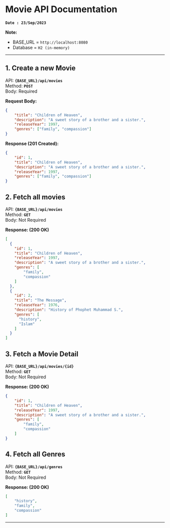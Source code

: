 # Movie API Documentation

**`Date : 23/Sep/2023`**

**Note:**

- BASE_URL = `http://localhost:8080`
- Database = `H2 (in-memory)`

---

## 1. Create a new Movie

API: **`{BASE_URL}/api/movies`**  
Method: **`POST`**  
Body: Required

**Request Body:**
```json
{
    "title": "Children of Heaven",
    "description": "A sweet story of a brother and a sister.",
    "releaseYear": 1997,
    "genres": ["family", "compassion"]
}
```

**Response (201 Created):**
```json
{
    "id": 1,
    "title": "Children of Heaven",
    "description": "A sweet story of a brother and a sister.",
    "releaseYear": 1997,
    "genres": ["family", "compassion"]
}
```

## 2. Fetch all movies

API: **`{BASE_URL}/api/movies`**  
Method: **`GET`**  
Body: Not Required  

**Response: (200 OK)**  

```json
[
  {
    "id": 1,
    "title": "Children of Heaven",
    "releaseYear": 1997,
    "description": "A sweet story of a brother and a sister.",
    "genres": [
        "family",
        "compassion"
    ]
  },
  {
    "id": 2,
    "title": "The Message",
    "releaseYear": 1976,
    "description": "History of Phophet Muhammad S.",
    "genres": [
      "history",
      "Islam"
    ]
  }
]
```

## 3. Fetch a Movie Detail

API: **`{BASE_URL}/api/movies/{id}`**  
Method: **`GET`**  
Body: Not Required  

**Response: (200 OK)**  

```json
{
    "id": 1,
    "title": "Children of Heaven",
    "releaseYear": 1997,
    "description": "A sweet story of a brother and a sister.",
    "genres": [
        "family",
        "compassion"
    ]
}
```

## 4. Fetch all Genres

API: **`{BASE_URL}/api/genres`**  
Method: **`GET`**  
Body: Not Required  

**Response: (200 OK)**  

```json
[
    "history",
    "family",
    "compassion"
]
```

---

